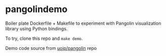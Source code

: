 # pangolindemo

Boiler plate Dockerfile + Makefile to experiment with Pangolin visualization library using Python bindings.

To try, clone this repo and `make demo`.

Demo code source from [uoip/pangolin](https://github.com/uoip/pangolin/blob/master/python/examples/simple_draw.py) repo
